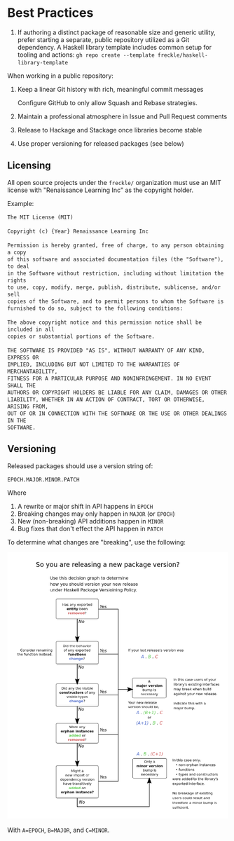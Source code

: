 # Best Practices

1. If authoring a distinct package of reasonable size and generic utility,
   prefer starting a separate, public repository utilized as a Git dependency.
   A Haskell library template includes common setup for tooling and actions:
   `gh repo create --template freckle/haskell-library-template`

When working in a public repository:

1. Keep a linear Git history with rich, meaningful commit messages

   Configure GitHub to only allow Squash and Rebase strategies.

1. Maintain a professional atmosphere in Issue and Pull Request comments
1. Release to Hackage and Stackage once libraries become stable
1. Use proper versioning for released packages (see below)

## Licensing

All open source projects under the `freckle/` organization must use an MIT
license with "Renaissance Learning Inc" as the copyright holder.

Example:

```
The MIT License (MIT)

Copyright (c) {Year} Renaissance Learning Inc

Permission is hereby granted, free of charge, to any person obtaining a copy
of this software and associated documentation files (the "Software"), to deal
in the Software without restriction, including without limitation the rights
to use, copy, modify, merge, publish, distribute, sublicense, and/or sell
copies of the Software, and to permit persons to whom the Software is
furnished to do so, subject to the following conditions:

The above copyright notice and this permission notice shall be included in all
copies or substantial portions of the Software.

THE SOFTWARE IS PROVIDED "AS IS", WITHOUT WARRANTY OF ANY KIND, EXPRESS OR
IMPLIED, INCLUDING BUT NOT LIMITED TO THE WARRANTIES OF MERCHANTABILITY,
FITNESS FOR A PARTICULAR PURPOSE AND NONINFRINGEMENT. IN NO EVENT SHALL THE
AUTHORS OR COPYRIGHT HOLDERS BE LIABLE FOR ANY CLAIM, DAMAGES OR OTHER
LIABILITY, WHETHER IN AN ACTION OF CONTRACT, TORT OR OTHERWISE, ARISING FROM,
OUT OF OR IN CONNECTION WITH THE SOFTWARE OR THE USE OR OTHER DEALINGS IN THE
SOFTWARE.
```

## Versioning

Released packages should use a version string of:

```
EPOCH.MAJOR.MINOR.PATCH
```

Where

1. A rewrite or major shift in API happens in `EPOCH`
1. Breaking changes may only happen in `MAJOR` (or `EPOCH`)
1. New (non-breaking) API additions happen in `MINOR`
1. Bug fixes that don't effect the API happen in `PATCH`

To determine what changes are "breaking", use the following:

![](./pvp-chart.png)

With `A=EPOCH`, `B=MAJOR`, and `C=MINOR`.
